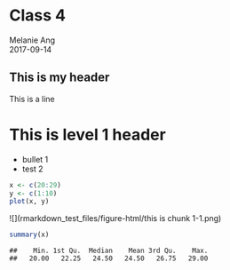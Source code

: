 # Class 4
Melanie Ang  
2017-09-14  

## This is my header

This is a line

# This is level 1 header
- bullet 1
- test 2


```r
x <- c(20:29)
y <- c(1:10)
plot(x, y)
```

![](rmarkdown_test_files/figure-html/this is chunk 1-1.png)<!-- -->




```r
summary(x)
```

```
##    Min. 1st Qu.  Median    Mean 3rd Qu.    Max. 
##   20.00   22.25   24.50   24.50   26.75   29.00
```

